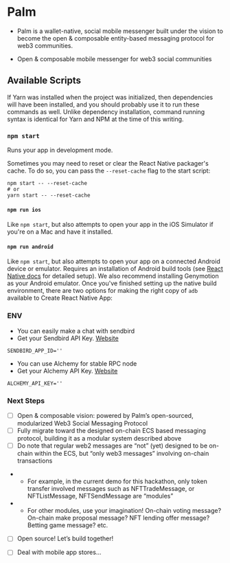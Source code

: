 # Palm

- Palm is a wallet-native, social mobile messenger built under the vision to become the open & composable entity-based messaging protocol for web3 communities.

- Open & composable mobile messenger for web3 social communities


## Available Scripts

If Yarn was installed when the project was initialized, then dependencies will have been installed, and you should probably use it to run these commands as well. Unlike dependency installation, command running syntax is identical for Yarn and NPM at the time of this writing.

### `npm start`

Runs your app in development mode.

Sometimes you may need to reset or clear the React Native packager's cache. To do so, you can pass the `--reset-cache` flag to the start script:

```
npm start -- --reset-cache
# or
yarn start -- --reset-cache
```

#### `npm run ios`

Like `npm start`, but also attempts to open your app in the iOS Simulator if you're on a Mac and have it installed.

#### `npm run android`

Like `npm start`, but also attempts to open your app on a connected Android device or emulator. Requires an installation of Android build tools (see [React Native docs](https://facebook.github.io/react-native/docs/getting-started.html) for detailed setup). We also recommend installing Genymotion as your Android emulator. Once you've finished setting up the native build environment, there are two options for making the right copy of `adb` available to Create React Native App:

### ENV

- You can easily make a chat with sendbird
- Get your Sendbird API Key. [Website](https://sendbird.com)

```
SENDBIRD_APP_ID=''
```

- You can use Alchemy for stable RPC node
- Get your Alchemy API Key. [Website](https://www.alchemy.com)
```
ALCHEMY_API_KEY=''
```



### Next Steps

- [ ] Open & composable vision: powered by Palm’s open-sourced, modularized Web3 Social Messaging Protocol
- [ ] Fully migrate toward the designed on-chain ECS based messaging protocol, building it as a modular system described above
- [ ] Do note that regular web2 messages are “not” (yet) designed to be on-chain within the ECS, but “only web3 messages” involving on-chain transactions
- - For example, in the current demo for this hackathon, only token transfer involved messages such as NFTTradeMessage, or NFTListMessage, NFTSendMessage are “modules”
- - For other modules, use your imagination! On-chain voting message? On-chain make proposal message? NFT lending offer message? Betting game message? etc.
- [ ] Open source! Let’s build together!
- [ ] Deal with mobile app stores...

